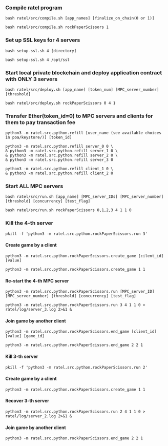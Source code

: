 ### Compile ratel program
```shell
bash ratel/src/compile.sh [app_names] [finalize_on_chain(0 or 1)]
```
```shell
bash ratel/src/compile.sh rockPaperScissors 1
```

### Set up SSL keys for 4 servers
```shell
bash setup-ssl.sh 4 [directory] 
```
```shell
bash setup-ssl.sh 4 /opt/ssl
```

### Start local private blockchain and deploy application contract with ONLY 3 servers
```shell
bash ratel/src/deploy.sh [app_name] [token_num] [MPC_server_number] [threshold]
```
```shell
bash ratel/src/deploy.sh rockPaperScissors 0 4 1
```

### Transfer Ether(token_id=0) to MPC servers and clients for them to pay transaction fee
```shell
python3 -m ratel.src.python.refill [user_name (see available choices in poa/keystore/)] [token_id]
```
```shell
python3 -m ratel.src.python.refill server_0 0 \
& python3 -m ratel.src.python.refill server_1 0 \
& python3 -m ratel.src.python.refill server_2 0 \
& python3 -m ratel.src.python.refill server_3 0
```
```shell
python3 -m ratel.src.python.refill client_1 0 \
& python3 -m ratel.src.python.refill client_2 0
```

### Start ALL MPC servers
```shell
bash ratel/src/run.sh [app_name] [MPC_server_IDs] [MPC_server_number] [threshold] [concurrency] [test_flag]
```
```shell
bash ratel/src/run.sh rockPaperScissors 0,1,2,3 4 1 1 0
```

### Kill the 4-th server
```shell
pkill -f 'python3 -m ratel.src.python.rockPaperScissors.run 3'
```

#### Create game by a client
```shell
python3 -m ratel.src.python.rockPaperScissors.create_game [cilent_id] [value] 
```
```shell
python3 -m ratel.src.python.rockPaperScissors.create_game 1 1 
```

#### Re-start the 4-th MPC server
```shell
python3 -m ratel.src.python.rockPaperScissors.run [MPC_server_ID] [MPC_server_number] [threshold] [concurrency] [test_flag]
```
```shell
python3 -m ratel.src.python.rockPaperScissors.run 3 4 1 1 0 > ratel/log/server_3.log 2>&1 &
```

#### Join game by another client
```shell
python3 -m ratel.src.python.rockPaperScissors.end_game [client_id] [value] [game_id]
```
```shell
python3 -m ratel.src.python.rockPaperScissors.end_game 2 2 1 
```

#### Kill 3-th server
```shell
pkill -f 'python3 -m ratel.src.python.rockPaperScissors.run 2'
```

#### Create game by a client
```shell
python3 -m ratel.src.python.rockPaperScissors.create_game 1 1 
```

#### Recover 3-th server
```shell
python3 -m ratel.src.python.rockPaperScissors.run 2 4 1 1 0 > ratel/log/server_2.log 2>&1 &
```

#### Join game by another client
```shell
python3 -m ratel.src.python.rockPaperScissors.end_game 2 2 1 
```


